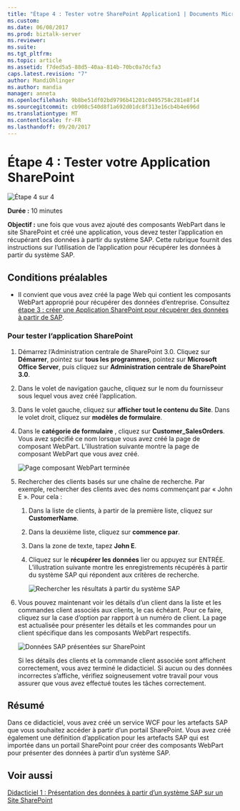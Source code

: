 ```yaml
---
title: "Étape 4 : Tester votre SharePoint Application1 | Documents Microsoft"
ms.custom: 
ms.date: 06/08/2017
ms.prod: biztalk-server
ms.reviewer: 
ms.suite: 
ms.tgt_pltfrm: 
ms.topic: article
ms.assetid: f7ded5a5-88d5-40aa-814b-70bc0a7dcfa3
caps.latest.revision: "7"
author: MandiOhlinger
ms.author: mandia
manager: anneta
ms.openlocfilehash: 9b8be51df02bd9796b41201c0495758c281e8f14
ms.sourcegitcommit: cb908c540d8f1a692d01dc8f313e16cb4b4e696d
ms.translationtype: MT
ms.contentlocale: fr-FR
ms.lasthandoff: 09/20/2017
---
```

# <a name="step-4-test-your-sharepoint-application"></a>Étape 4 : Tester votre Application SharePoint
![Étape 4 sur 4](../../adapters-and-accelerators/adapter-oracle-ebs/media/step-4of4.gif "Step_4of4")  
  
 **Durée :** 10 minutes  
  
 **Objectif :** une fois que vous avez ajouté des composants WebPart dans le site SharePoint et créé une application, vous devez tester l’application en récupérant des données à partir du système SAP. Cette rubrique fournit des instructions sur l’utilisation de l’application pour récupérer les données à partir du système SAP.  
  
## <a name="prerequisites"></a>Conditions préalables  
  
-   Il convient que vous avez créé la page Web qui contient les composants WebPart approprié pour récupérer des données d’entreprise. Consultez [étape 3 : créer une Application SharePoint pour récupérer des données à partir de SAP](../../adapters-and-accelerators/adapter-sap/step-3-create-a-sharepoint-application-to-retrieve-data-from-sap.md).  
  
### <a name="to-test-the-sharepoint-application"></a>Pour tester l’application SharePoint  
  
1.  Démarrez l’Administration centrale de SharePoint 3.0. Cliquez sur **Démarrer**, pointez sur **tous les programmes**, pointez sur **Microsoft Office Server**, puis cliquez sur **Administration centrale de SharePoint 3.0**.  
  
2.  Dans le volet de navigation gauche, cliquez sur le nom du fournisseur sous lequel vous avez créé l’application.  
  
3.  Dans le volet gauche, cliquez sur **afficher tout le contenu du Site**. Dans le volet droit, cliquez sur **modèles de formulaire**.  
  
4.  Dans le **catégorie de formulaire** , cliquez sur **Customer_SalesOrders**. Vous avez spécifié ce nom lorsque vous avez créé la page de composant WebPart. L’illustration suivante montre la page de composant WebPart que vous avez créé.  
  
     ![Page composant WebPart terminée](../../adapters-and-accelerators/adapter-sap/media/3e9f22b1-8285-40f4-a67d-b51173c93671.gif "3e9f22b1-8285-40f4-a67d-b51173c93671")  
  
5.  Rechercher des clients basés sur une chaîne de recherche. Par exemple, rechercher des clients avec des noms commençant par « John E ». Pour cela :  
  
    1.  Dans la liste de clients, à partir de la première liste, cliquez sur **CustomerName**.  
  
    2.  Dans la deuxième liste, cliquez sur **commence par**.  
  
    3.  Dans la zone de texte, tapez **John E**.  
  
    4.  Cliquez sur le **récupérer les données** lier ou appuyez sur ENTRÉE. L’illustration suivante montre les enregistrements récupérés à partir du système SAP qui répondent aux critères de recherche.  
  
         ![Rechercher les résultats à partir du système SAP](../../adapters-and-accelerators/adapter-sap/media/c97e9e2c-0908-46af-9a54-8a4354847c47.gif "c97e9e2c-0908-46af-9a54-8a4354847c47")  
  
6.  Vous pouvez maintenant voir les détails d’un client dans la liste et les commandes client associés aux clients, le cas échéant. Pour ce faire, cliquez sur la case d’option par rapport à un numéro de client. La page est actualisée pour présenter les détails et les commandes pour un client spécifique dans les composants WebPart respectifs.  
  
     ![Données SAP présentées sur SharePoint](../../adapters-and-accelerators/adapter-sap/media/29fc4a9e-facd-4455-bcfe-5f4d866b2dc7.gif "29fc4a9e-facd-4455-bcfe-5f4d866b2dc7")  
  
     Si les détails des clients et la commande client associée sont affichent correctement, vous avez terminé le didacticiel. Si aucun ou des données incorrectes s’affiche, vérifiez soigneusement votre travail pour vous assurer que vous avez effectué toutes les tâches correctement.  
  
## <a name="summary"></a>Résumé  
 Dans ce didacticiel, vous avez créé un service WCF pour les artefacts SAP que vous souhaitez accéder à partir d’un portail SharePoint. Vous avez créé également une définition d’application pour les artefacts SAP qui est importée dans un portail SharePoint pour créer des composants WebPart pour présenter des données à partir d’un système SAP.  
  
## <a name="see-also"></a>Voir aussi  
 [Didacticiel 1 : Présentation des données à partir d’un système SAP sur un Site SharePoint](../../adapters-and-accelerators/adapter-sap/tutorial-1-presenting-data-from-an-sap-system-on-a-sharepoint-site.md)